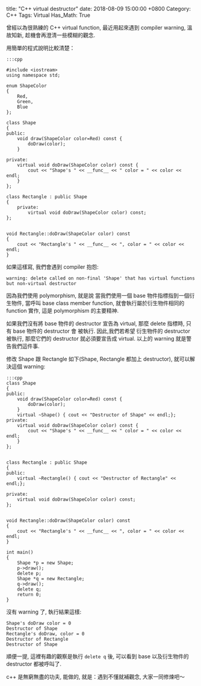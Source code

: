 title: "C++ virtual destructor"
date: 2018-08-09 15:00:00 +0800
Category: C++
Tags: Virtual
Has_Math: True

曾經以為很熟練的 C++ virtual function, 最近用起來遇到 compiler warning,
溫故知新, 趁機會再澄清一些模糊的觀念.
<!-- more -->
用簡單的程式說明比較清楚：

	:::cpp

	#include <iostream>
	using namespace std;

	enum ShapeColor
	{
		Red,
		Green,
		Blue
	};

	class Shape
	{
	public:
		void draw(ShapeColor color=Red) const {
			doDraw(color);
		}

	private:
		virtual void doDraw(ShapeColor color) const {
			cout << "Shape's " << __func__ << " color = " << color << endl;
		}
	};

	class Rectangle : public Shape
	{
		private:
			virtual void doDraw(ShapeColor color) const;
	};


	void Rectangle::doDraw(ShapeColor color) const
	{
		cout << "Rectangle's " << __func__ << ", color = " << color << endl;
	}

如果這樣寫, 我們會遇到 compiler 抱怨:

	warning: delete called on non-final 'Shape' that has virtual functions but non-virtual destructor

因為我們使用 polymorphism, 就是說 當我們使用一個 base 物件指標指到一個衍生物件, 當呼叫 base class member function,
就會執行屬於衍生物件相同的 function 實作, 這是 polymorphism 的主要精神.

如果我們沒有將 base 物件的 destructor 宣告為 virtual, 那麼 delete 指標時, 只有 base 物件的 destructor 會
被執行. 因此,我們若希望 衍生物件的 destructor 被執行, 那麼它們的 destructor 就必須要宣告成 virtual. 以上的
warning 就是警告我們這件事.

修改 Shape 跟 Rectangle 如下(Shape, Rectangle 都加上 destructor), 就可以解決這個 warning:

	:::cpp
	class Shape
	{
	public:
		void draw(ShapeColor color=Red) const {
			doDraw(color);
		}
		virtual ~Shape() { cout << "Destructor of Shape" << endl;};
	private:
		virtual void doDraw(ShapeColor color) const {
			cout << "Shape's " << __func__ << " color = " << color << endl;
		}
	};


	class Rectangle : public Shape
	{
	public:
		virtual ~Rectangle() { cout << "Destructor of Rectangle" << endl;};

	private:
		virtual void doDraw(ShapeColor color) const;
	};


	void Rectangle::doDraw(ShapeColor color) const
	{
		cout << "Rectangle's " << __func__ << ", color = " << color << endl;
	}

	int main()
	{
		Shape *p = new Shape;
		p->draw();
		delete p;
		Shape *q = new Rectangle;
		q->draw();
		delete q;
		return 0;
	}

沒有 warning 了, 執行結果這樣:

	Shape's doDraw color = 0
    Destructor of Shape
    Rectangle's doDraw, color = 0
    Destructor of Rectangle
    Destructor of Shape

順便一提, 這裡有趣的觀察是執行 `delete q` 後,
可以看到 base 以及衍生物件的 destructor 都被呼叫了.

c++ 是無窮無盡的功夫, 能做的, 就是：遇到不懂就補觀念, 大家一同修煉吧～
